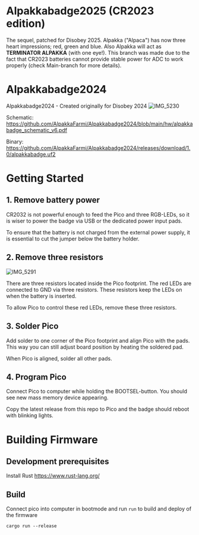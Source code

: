 # Alpakkabadge2025 (CR2023 edition)
The sequel, patched for Disobey 2025. Alpakka ("Alpaca") has now three heart impressions; red, green and blue. Also Alpakka will act as __TERMINATOR ALPAKKA__ (with one eye!). This branch was made due to the fact that CR2023 batteries cannot provide stable power for ADC to work properly (check Main-branch for more details).

# Alpakkabadge2024

Alpakkabadge2024 - Created originally for Disobey 2024
![IMG_5230](https://github.com/AlpakkaFarmi/Alpakkabadge2024/assets/1899518/a2a75f0f-662e-4a03-a8c5-fc214acd9281)

Schematic: https://github.com/AlpakkaFarmi/Alpakkabadge2024/blob/main/hw/alpakkabadge_schematic_v6.pdf

Binary: https://github.com/AlpakkaFarmi/Alpakkabadge2024/releases/download/1.0/alpakkabadge.uf2

# Getting Started

## 1. Remove battery power

CR2032 is not powerful enough to feed the Pico and three RGB-LEDs, so it is wiser to power the badge via USB or the dedicated power input pads.

To ensure that the battery is not charged from the external power supply, it is essential to cut the jumper below the battery holder.

## 2. Remove three resistors
![IMG_5291](https://github.com/AlpakkaFarmi/Alpakkabadge2024/assets/1899518/c1cc8bd7-7634-43b4-92ab-43d06c6a29c4)

There are three resistors located inside the Pico footprint.
The red LEDs are connected to GND via three resistors. These resistors keep the LEDs on when the battery is inserted.

To allow Pico to control these red LEDs, remove these three resistors.

## 3. Solder Pico

Add solder to one corner of the Pico footprint and align Pico with the pads. This way you can still adjust board position by heating the soldered pad.

When Pico is aligned, solder all other pads.

## 4. Program Pico

Connect Pico to computer while holding the BOOTSEL-button.
You should see new mass memory device appearing.

Copy the latest release from this repo to Pico and the badge should reboot with blinking lights.

# Building Firmware

## Development prerequisites

Install Rust https://www.rust-lang.org/

## Build

Connect pico into computer in bootmode and run `run` to build and deploy of the firmware

    cargo run --release

